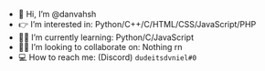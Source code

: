 - 👋 Hi, I’m @danvahsh
- 👉 I’m interested in: Python/C++/C/HTML/CSS/JavaScript/PHP
- 👨‍🎓 I’m currently learning: Python/C/JavaScript
- 👨‍💻 I’m looking to collaborate on: Nothing rn
- 💻 How to reach me: (Discord) `dudeitsdvniel#0`
